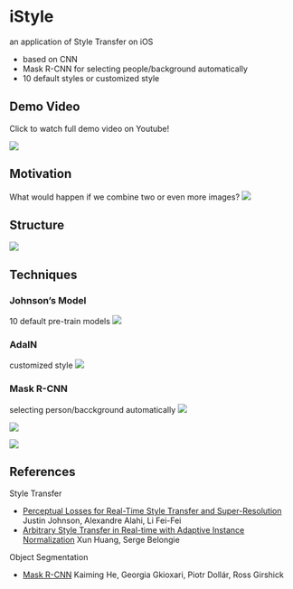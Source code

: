 # iStyle
an application of Style Transfer on iOS
* based on CNN
* Mask R-CNN for selecting people/background automatically
* 10 default styles or customized style

## Demo Video
Click to watch full demo video on Youtube!

[![](https://img.youtube.com/vi/KYqbE8JfhjY/0.jpg)](https://www.youtube.com/watch?v=KYqbE8JfhjY)

## Motivation
What would happen if we combine two or even more images?
![](https://i.imgur.com/A7quaWh.png)

## Structure
![](https://i.imgur.com/ZFTWCac.png)

## Techniques
### Johnson’s Model
10 default pre-train models
![](https://i.imgur.com/iVZ8WfZ.png)

### AdaIN
customized style
![](https://i.imgur.com/rmnLdis.png)

### Mask R-CNN
selecting person/bacckground automatically
![](https://i.imgur.com/AnUgBPj.png)

![](https://i.imgur.com/O7VrVwA.png)

![](https://i.imgur.com/jr0JkFI.jpg)

## References
Style Transfer
* [Perceptual Losses for Real-Time Style Transfer and Super-Resolution](https://arxiv.org/abs/1603.08155)
Justin Johnson, Alexandre Alahi, Li Fei-Fei
* [Arbitrary Style Transfer in Real-time with Adaptive Instance Normalization](https://arxiv.org/abs/1703.06868)
Xun Huang, Serge Belongie

Object Segmentation
* [Mask R-CNN](https://arxiv.org/abs/1703.06870)
Kaiming He, Georgia Gkioxari, Piotr Dollár, Ross Girshick
